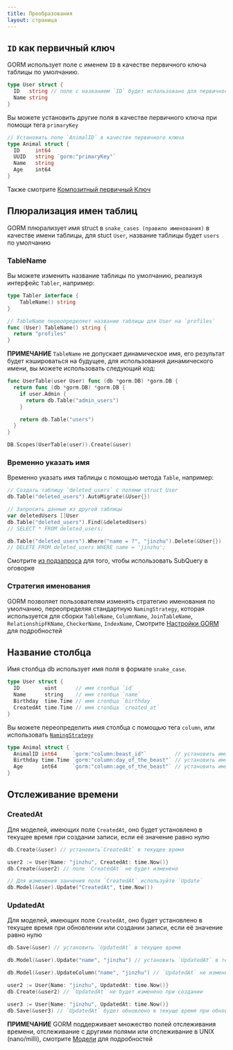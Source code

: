 ```yaml
---
title: Преобразования
layout: страница
---
```


## `ID` как первичный ключ

GORM использует поле с именем `ID` в качестве первичного ключа таблицы по умолчанию.

```go
type User struct {
  ID   string // поле с названием `ID` будет использовано для первичного ключа по умолчанию
  Name string
}
```

Вы можете установить другие поля в качестве первичного ключа при помощи тега `primaryKey`

```go
// Установить поле `AnimalID` в качестве первичного ключа
type Animal struct {
  ID     int64
  UUID   string `gorm:"primaryKey"`
  Name   string
  Age    int64
}
```

Также смотрите [Композитный первичный Ключ](composite_primary_key.html)

## Плюрализация имен таблиц

GORM плюрализует имя struct в `snake_cases (правило именования)` в качестве имени таблицы, для stuct `User`, название таблицы будет `users` по умолчанию

### TableName

Вы можете изменить название таблицы по умолчанию, реализуя интерфейс `Tabler`, например:

```go
type Tabler interface {
    TableName() string
}

// TableName переопределяет название таблицы для User на `profiles`
func (User) TableName() string {
  return "profiles"
}
```

**ПРИМЕЧАНИЕ** `TableName` не допускает динамическое имя, его результат будет кэшироваться на будущее, для использования динамического имени, вы можете использовать следующий код:

```go
func UserTable(user User) func (db *gorm.DB) *gorm.DB {
  return func (db *gorm.DB) *gorm.DB {
    if user.Admin {
      return db.Table("admin_users")
    }

    return db.Table("users")
  }
}

DB.Scopes(UserTable(user)).Create(&user)
```

### Временно указать имя

Временно указать имя таблицы с помощью метода `Table`, например:

```go
// Создать таблицу `deleted_users` с полями struct User
db.Table("deleted_users").AutoMigrate(&User{})

// Запросить данные из другой таблицы
var deletedUsers []User
db.Table("deleted_users").Find(&deletedUsers)
// SELECT * FROM deleted_users;

db.Table("deleted_users").Where("name = ?", "jinzhu").Delete(&User{})
// DELETE FROM deleted_users WHERE name = 'jinzhu';
```

Смотрите [из подзапроса](advanced_query.html#from_subquery) для того, чтобы использовать SubQuery в оговорке

### <span id="naming_strategy">Стратегия именования</span>

GORM позволяет пользователям изменять стратегию именования по умолчанию, переопределяя стандартную `NamingStrategy`, которая используется для сборки `TableName`, `ColumnName`, `JoinTableName`, `RelationshipFKName`, `CheckerName`, `IndexName`, Смотрите [Настройки GORM](gorm_config.html#naming_strategy) для подробностей

## Название столбца

Имя столбца db использует имя поля в формате `snake_case`.

```go
type User struct {
  ID        uint      // имя столбца `id`
  Name      string    // имя столбца `name`
  Birthday  time.Time // имя столбца `birthday`
  CreatedAt time.Time // имя столбца `created_at`
}
```

Вы можете переопределить имя столбца с помощью тега `column`, или использовать [`NamingStrategy`](#naming_strategy)

```go
type Animal struct {
  AnimalID int64     `gorm:"column:beast_id"`         // установить имя столбца `beast_id`
  Birthday time.Time `gorm:"column:day_of_the_beast"` // установить имя столбца `day_of_the_beast`
  Age      int64     `gorm:"column:age_of_the_beast"` // установить имя столбца `age_of_the_beast`
}
```

## Отслеживание времени

### CreatedAt

Для моделей, имеющих поле `CreatedAt`, оно будет установлено в текущее время при создании записи, если её значение равно нулю

```go
db.Create(&user) // установить`CreatedAt` в текущее время

user2 := User{Name: "jinzhu", CreatedAt: time.Now()}
db.Create(&user2) // поле `CreatedAt` не будет изменено

// Для изменения занчения поля `CreatedAt` используйте `Update`
db.Model(&user).Update("CreatedAt", time.Now())
```

### UpdatedAt

Для моделей, имеющих поле `CreatedAt`, оно будет установлено в текущее время при обновлении или создании записи, если её значение равно нулю

```go
db.Save(&user) // установить `UpdatedAt` в текущее время

db.Model(&user).Update("name", "jinzhu") // установить `UpdatedAt` в текущее время

db.Model(&user).UpdateColumn("name", "jinzhu") // `UpdatedAt` не изменится

user2 := User{Name: "jinzhu", UpdatedAt: time.Now()}
db.Create(&user2) // `UpdatedAt` не будет изменено при создании

user3 := User{Name: "jinzhu", UpdatedAt: time.Now()}
db.Save(&user3) // `UpdatedAt` будет обновлено в текуще время при обновлении
```

**ПРИМЕЧАНИЕ** GORM поддерживает множество полей отслеживания времени, отслеживание с другими полями или отслеживание в UNIX (nano/milli), смотрите [Модели](models.html#time_tracking) для подробностей
